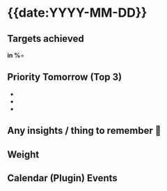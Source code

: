 # {{date:YYYY-MM-DD}}

## Targets achieved
**in %**= 

## Priority Tomorrow (Top 3) 
- 
- 
- 
## Any insights / thing to remember 📝


## Weight 


## Calendar (Plugin) Events
